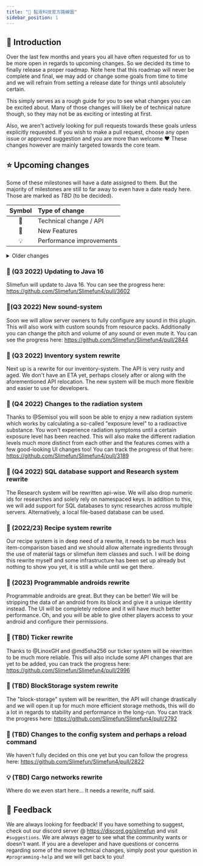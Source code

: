 ```yaml
---
title: "🚀 黏液科技官方路線圖"
sidebar_position: 1
---
```


## 📔 Introduction

Over the last few months and years you all have often requested for us to be more open in regards to upcoming changes.
So we decided its time to finally release a proper roadmap.
Note here that this roadmap will never be complete and final, we may add or change some goals from time to time and we will refrain from setting a release date for things until absolutely certain.

This simply serves as a rough guide for you to see what changes you can be excited about.
Many of those changes will likely be of technical nature though, so they may not be as exciting or intesting at first.

Also, we aren't actively looking for pull requests towards these goals unless explicitly requested.
If you wish to make a pull request, choose any open issue or approved suggestion and you are more than welcome :heart:
These changes however are mainly targeted towards the core team.

## ⭐ Upcoming changes

Some of these milestones will have a date assigned to them.
But the majority of milestones are still to far away to even have a date ready here.
Those are marked as *TBD* (to be decided).

| Symbol | Type of change |
| :---: | :------- |
| 🔧 | Technical change / API |
| 🎈 | New Features |
| 💡 | Performance improvements |

<details>
<summary>Older changes</summary>

### 🔧 ~~(September 3rd - 6th 2021) API relocation~~ - **DONE**

The first upcoming change is a major relocation of some of our classes to unify some packages, get rid of old classpaths and to follow the general conventions. You can read more about this here: <https://github.com/Slimefun/Slimefun4/pull/3139>

</details>

### 🔧 (Q3 2022) Updating to Java 16

Slimefun will update to Java 16.
You can see the progress here: <https://github.com/Slimefun/Slimefun4/pull/3602>

### 🎈(Q3 2022) New sound-system

Soon we will allow server owners to fully configure any sound in this plugin.
This will also work with custom sounds from resource packs. Additionally you can change the pitch and volume of any sound or even mute it.
You can see the progress here: <https://github.com/Slimefun/Slimefun4/pull/2844>

### 🔧 (Q3 2022) Inventory system rewrite

Next up is a rewrite for our inventory-system. The API is very rusty and aged. We don't have an ETA yet, perhaps closely after or along with the aforementioned API relocation.
The new system will be much more flexible and easier to use for developers.

### 🎈 (Q4 2022) Changes to the radiation system

Thanks to @Semisol you will soon be able to enjoy a new radiation system which works by calculating a so-called "exposure level" to a radioactive substance. You won't experience radiation symptoms until a certain exposure level has been reached.
This will also make the different radiation levels much more distinct from each other and the features comes with a few good-looking UI changes too! You can track the progress of that here: <https://github.com/Slimefun/Slimefun4/pull/3189>

### 🎈 (Q4 2022) SQL database support and Research system rewrite

The Research system will be rewritten api-wise.
We will also drop numeric ids for researches and solely rely on namespaced keys.
In addition to this, we will add support for SQL databases to sync researches across multiple servers.
Alternatively, a local file-based database can be used.

### 🔧 (2022/23) Recipe system rewrite

Our recipe system is in deep need of a rewrite, it needs to be much less item-comparison based and we should allow alternate ingredients through the use of material tags or slimefun item classes and such.
I will be doing this rewrite myself and some infrastructure has been set up already but nothing to show you yet, it is still a while until we get there.

### 🎈 (2023) Programmable androids rewrite

Programmable androids are great.
But they can be better! We will be stripping the data of an android from its block and give it a unique identity instead.
The UI will be completely redone and it will have much better performance. Oh, and you will be able to give other players access to your android and configure their permissions.

### 🔧 (TBD) Ticker rewrite

Thanks to @LinoxGH and @md5sha256 our ticker system will be rewritten to be much more reliable.
This will also include some API changes that are yet to be added, you can track the progress here: <https://github.com/Slimefun/Slimefun4/pull/2996>

### 🔧 (TBD) BlockStorage system rewrite

The "block-storage" system will be rewritten, the API will change drastically and we will open it up for much more efficient storage methods, this will do a lot in regards to stability and performance in the long-run.
You can track the progress here: <https://github.com/Slimefun/Slimefun4/pull/2792>

### 🔧 (TBD) Changes to the config system and perhaps a reload command

We haven't fully decided on this one yet but you can follow the progress here: <https://github.com/Slimefun/Slimefun4/pull/2822>

### 💡 (TBD) Cargo networks rewrite

Where do we even start here... It needs a rewrite, nuff said.

## 🎉 Feedback

We are always looking for feedback!
If you have something to suggest, check out our discord server @ <https://discord.gg/slimefun> and visit `#suggestions`.
We are always eager to see what the community wants or doesn't want.
If you are a developer and have questions or concerns regarding some of the more technical changes, simply post your question in `#programming-help` and we will get back to you!
